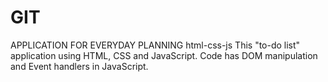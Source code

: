 # GIT
APPLICATION FOR EVERYDAY PLANNING html-css-js
This "to-do list" application using HTML, CSS and JavaScript. 
Code has  DOM manipulation and Event handlers in JavaScript.

